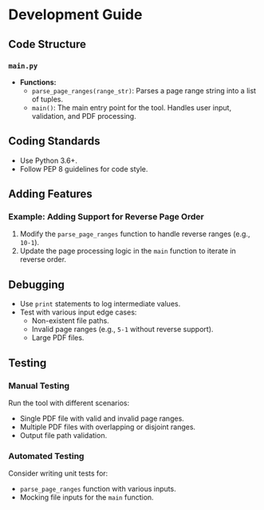 # Development Guide

## Code Structure
### `main.py`
- **Functions:**
  - `parse_page_ranges(range_str)`: Parses a page range string into a list of tuples.
  - `main()`: The main entry point for the tool. Handles user input, validation, and PDF processing.

## Coding Standards
- Use Python 3.6+.
- Follow PEP 8 guidelines for code style.

## Adding Features
### Example: Adding Support for Reverse Page Order
1. Modify the `parse_page_ranges` function to handle reverse ranges (e.g., `10-1`).
2. Update the page processing logic in the `main` function to iterate in reverse order.

## Debugging
- Use `print` statements to log intermediate values.
- Test with various input edge cases:
  - Non-existent file paths.
  - Invalid page ranges (e.g., `5-1` without reverse support).
  - Large PDF files.

## Testing
### Manual Testing
Run the tool with different scenarios:
- Single PDF file with valid and invalid page ranges.
- Multiple PDF files with overlapping or disjoint ranges.
- Output file path validation.

### Automated Testing
Consider writing unit tests for:
- `parse_page_ranges` function with various inputs.
- Mocking file inputs for the `main` function.